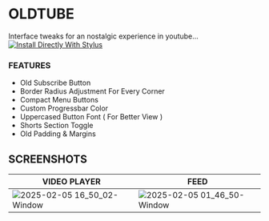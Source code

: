 # OLDTUBE
Interface tweaks for an nostalgic experience in youtube... [![Install Directly With Stylus](https://img.shields.io/badge/Install%20directly%20with-Stylus-238b8b.svg)](https://raw.githubusercontent.com/aKqir24/OldTube/master/OldTube.user.css)

### FEATURES
   - Old Subscribe Button
   - Border Radius Adjustment For Every Corner
   - Compact Menu Buttons
   - Custom Progressbar Color
   - Uppercased Button Font ( For Better View )
   - Shorts Section Toggle
   - Old Padding & Margins

## SCREENSHOTS
| **VIDEO PLAYER**                                                                                               | **FEED**                                                                                                       |
|----------------------------------------------------------------------------------------------------------------|----------------------------------------------------------------------------------------------------------------|
| ![2025-02-05 16_50_02-Window](https://github.com/user-attachments/assets/5dd1c26c-7188-40b4-b431-f7eda81b84b8) | ![2025-02-05 01_46_50-Window](https://github.com/user-attachments/assets/40315ed6-424c-4ffd-b73a-be0ebbdad87b) |

